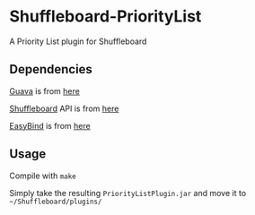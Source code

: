 # Shuffleboard-PriorityList
A Priority List plugin for Shuffleboard

## Dependencies
[Guava](https://github.com/google/guava) is from [here](http://search.maven.org/remotecontent?filepath=com/google/guava/guava/24.0-jre/guava-24.0-jre.jar)

[Shuffleboard](https://github.com/wpilibsuite/shuffleboard/) API is from [here](http://first.wpi.edu/FRC/roborio/maven/release/edu/wpi/first/shuffleboard/api/1.2.0/api-1.2.0.jar)

[EasyBind](https://github.com/TomasMikula/EasyBind) is from [here](https://github.com/TomasMikula/EasyBind/releases/download/v1.0.3/easybind-1.0.3.jar)

## Usage
Compile with `make`

Simply take the resulting `PriorityListPlugin.jar` and move it to `~/Shuffleboard/plugins/`
